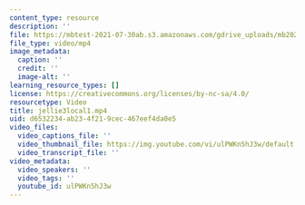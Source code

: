 ```yaml
---
content_type: resource
description: ''
file: https://mbtest-2021-07-30ab.s3.amazonaws.com/gdrive_uploads/mb20220208a/11jUOqO01tgRbrWHFAvKwUKIFAq0RZRHF/jellie3local1.mp4
file_type: video/mp4
image_metadata:
  caption: ''
  credit: ''
  image-alt: ''
learning_resource_types: []
license: https://creativecommons.org/licenses/by-nc-sa/4.0/
resourcetype: Video
title: jellie3local1.mp4
uid: d6532234-ab23-4f21-9cec-467eef4da0e5
video_files:
  video_captions_file: ''
  video_thumbnail_file: https://img.youtube.com/vi/ulPWKn5hJ3w/default.jpg
  video_transcript_file: ''
video_metadata:
  video_speakers: ''
  video_tags: ''
  youtube_id: ulPWKn5hJ3w
---
```

